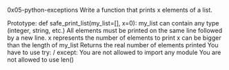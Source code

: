 0x05-python-exceptions Write a function that prints x elements of a list.

Prototype: def safe_print_list(my_list=[], x=0): my_list can contain any type (integer, string, etc.) All elements must be printed on the same line followed by a new line. x represents the number of elements to print x can be bigger than the length of my_list Returns the real number of elements printed You have to use try: / except: You are not allowed to import any module You are not allowed to use len()
